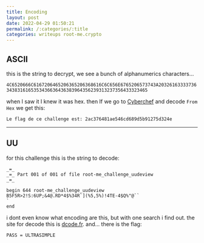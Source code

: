 ```yaml
---
title: Encoding
layout: post 
date: 2022-04-29 01:50:21
permalink: /:categories/:title
categories: writeups root-me.crypto
---
```


## ASCII

this is the string to decrypt, we see a bunch of alphanumerics characters...

`4C6520666C6167206465206365206368616C6C656E6765206573743A203261633337363438316165353436636436383964356239313237356433323465`

when I saw it I knew it was hex. then If we go to [Cyberchef](https://cyberchef.org/) and decode `From Hex` we get this:

`Le flag de ce challenge est: 2ac376481ae546cd689d5b91275d324e`

---

## UU

for this challenge this is the string to decode:

```
_=_ 
_=_ Part 001 of 001 of file root-me_challenge_uudeview
_=_ 

begin 644 root-me_challenge_uudeview
B5F5R>2!S:6UP;&4@.RD*4$%34R`](%5,5%)!4TE-4$Q%"@``
`
end
```

i dont even know what encoding are this, but with one search i find out. the site for decode this is [dcode.fr](https://www.dcode.fr/uu-encoding). and... there is the flag:

`PASS = ULTRASIMPLE`
